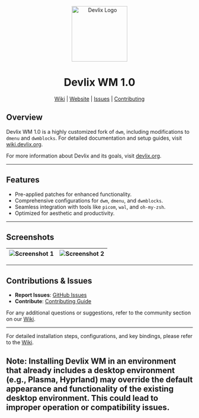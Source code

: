 <div style="text-align: center;">
    <img src="logo.png" alt="Devlix Logo" style="width: 150px;">
    <h1>Devlix WM 1.0</h1>
    <nav style="text-align: center;">
        <a href="https://wiki.devlix.org">Wiki</a> | 
        <a href="https://devlix.org">Website</a> | 
        <a href="https://github.com/Mohamed1242012/devlix/issues">Issues</a> | 
        <a href="https://github.com/Mohamed1242012/devlix/blob/main/.github/CONTRIBUTING.md">Contributing</a>
    </nav>
</div>


## Overview

Devlix WM 1.0 is a highly customized fork of `dwm`, including modifications to `dmenu` and `dwmblocks`. For detailed documentation and setup guides, visit [wiki.devlix.org](https://wiki.devlix.org). 

For more information about Devlix and its goals, visit [devlix.org](https://devlix.org). 

---

## Features

- Pre-applied patches for enhanced functionality.
- Comprehensive configurations for `dwm`, `dmenu`, and `dwmblocks`.
- Seamless integration with tools like `picom`, `wal`, and `oh-my-zsh`.
- Optimized for aesthetic and productivity.

---

## Screenshots

| ![Screenshot 1](screenshots/scrot1.png) | ![Screenshot 2](screenshots/scrot2.png) |
|------------------------------------------|------------------------------------------|

---

## Contributions & Issues

- **Report Issues**: [GitHub Issues](https://github.com/Mohamed1242012/devlix/issues)
- **Contribute**: [Contributing Guide](https://github.com/Mohamed1242012/devlix/blob/main/.github/CONTRIBUTING.md)

For any additional questions or suggestions, refer to the community section on our [Wiki](https://wiki.devlix.org/?id=contributions).

---

For detailed installation steps, configurations, and key bindings, please refer to the [Wiki](https://wiki.devlix.org).

## Note: Installing Devlix WM in an environment that already includes a desktop environment (e.g., Plasma, Hyprland) may override the default appearance and functionality of the existing desktop environment. This could lead to improper operation or compatibility issues.
